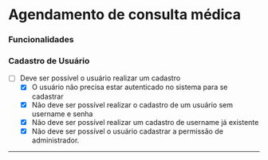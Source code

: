 # Agendamento de consulta médica

### **Funcionalidades**

### **Cadastro de Usuário**

- [ ] Deve ser possível o usuário realizar um cadastro
  - [x] O usuário não precisa estar autenticado no sistema para se cadastrar
  - [x] Não deve ser possível realizar o cadastro de um usuário sem username e senha
  - [x] Não deve ser possível realizar um cadastro de username já existente
  - [x] Não deve ser possível o usuário cadastrar a permissão de administrador.

---
